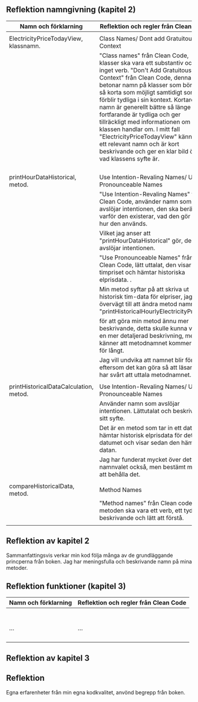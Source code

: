 ## Reflektion namngivning (kapitel 2)


| Namn och förklarning                   | Reflektion och regler från Clean Code                                                                                                                              |
| -------------------------------------- | ------------------------------------------------------------------------------------------------------------------------------------------------------------------ |
|                                        |                                                                                                                                                                    |
| ElectricityPriceTodayView, klassnamn.  | Class Names/ Dont add Gratuitous Context                                                                                                                           |
|                                        | "Class names" från Clean Code, klasser ska vara ett substantiv och inget verb. "Don't Add Gratuitous Context" från Clean Code, denna regel betonar namn på klasser som bör vara så korta som möjligt samtidigt som de förblir tydliga i sin kontext. Kortare namn är generellt bättre så länge dem fortfarande är tydliga och ger tillräckligt med informationen om vad klassen handlar om. I mitt fall "ElectricityPriceTodayView" känns som ett relevant namn och är kort beskrivande och ger en klar bild över vad klassens syfte är.                                                 |
|                                        |                            |
|                                        |                     |
|                                        |                                                                                                                                                                    |
|                                        |                                                                                                                                                                    |
| printHourDataHistorical, metod.        | Use Intention-Revaling Names/ Use Pronounceable Names                                                                                                              |
|                                        | "Use Intention-Revaling Names" från Clean Code, använder namn som avslöjar intentionen, den ska berätta varför den existerar, vad den gör och hur den används.     |
|                                        | Vilket jag anser att "printHourDataHistorical" gör, den avslöjar intentionen.                                                                                      |
|                                        | "Use Pronounceable Names" från Clean Code, lätt uttalat, den visar timpriset och hämtar historiska elprisdata.                                                    . |
|                                        | Min metod syftar på att skriva ut historisk tim-data för elpriser, jag har övervägt till att ändra metod namnet till "printHistoricalHourlyElectricityPrices",      |
|                                        | för att göra min metod ännu mer beskrivande, detta skulle kunna vara en mer detaljerad beskrivning, men jag känner att metodnamnet kommer bli för långt.           |
|                                        | Jag vill undvika att namnet blir för långt eftersom det kan göra så att läsaren har svårt att uttala metodnamnet.                                                  |
|                                        |                                                                                                                                                                    |
| printHistoricalDataCalculation, metod. | Use Intention-Revaling Names/ Use Pronounceable Names                                                                                                              |
|                                        | Använder namn som avslöjar intentionen. Lättutalat och beskriver sitt syfte.                                                                                       |
|                                        | Det är en metod som tar in ett datum, hämtar historisk elprisdata för det datumet och visar sedan den hämtade datan.                                               |
|                                        | Jag har funderat mycket över detta namnvalet också, men bestämt mig för att behålla det.                                                                           |
|                                        |                                                                                                                                                                    |
| compareHistoricalData, metod.          | Method Names                                                                                                                                                       |
|                                        | "Method names" från Clean code, metoden ska vara ett verb, ett tydligt beskrivande och lätt att förstå.                                                            |
|                                        |                                                                                                                                                                    |

## Reflektion av kapitel 2 
Sammanfattingsvis verkar min kod följa många av de grundläggande princperna från boken. Jag har meningsfulla och beskrivande namn på mina metoder. 

## Reflektion funktioner (kapitel 3)


| Namn och förklarning | Reflektion och regler från Clean Code |
| -------------------- | ------------------------------------- |
|                      |                                       |
|                      |                                       |
|                      |                                       |
|                      |                                       |
|                      |                                       |
|                      |                                       |
|                      |                                       |
| …                    | …                                     |
|                      |                                       |
|                      |                                       |
|                      |                                       |
|                      |                                       |

## Reflektion av kapitel 3

## Reflektion

Egna erfarenheter från min egna kodkvalitet, anvönd begrepp från boken. 
